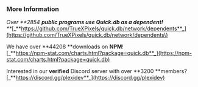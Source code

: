 ### More Information

_Over **2854 **public programs use **Quick.db** as a dependent!**    
**_[_**https://github.com/TrueXPixels/quick.db/network/dependents**_](https://github.com/TrueXPixels/quick.db/network/dependents\)

We have over **44208 **downloads on **NPM**!  
[_**https://npm-stat.com/charts.html?package=quick.db**_](https://npm-stat.com/charts.html?package=quick.db)

Interested in our **verified** Discord server with over **3200 **members?
[_**https://discord.gg/plexidev**_](https://discord.gg/plexidev)

